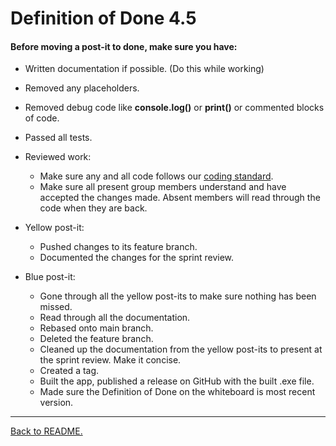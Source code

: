 # Definition of Done 4.5

#### Before moving a post-it to done, make sure you have:

-   Written documentation if possible. (Do this while working)
-   Removed any placeholders.
-   Removed debug code like **console.log()** or **print()** or commented blocks of code.

-   Passed all tests.

-   Reviewed work:

    -   Make sure any and all code follows our [coding standard](/docs/coding-standard.md).
    -   Make sure all present group members understand and have accepted the changes made. Absent members will read through the code when they are back.

-   Yellow post-it:

    -   Pushed changes to its feature branch.
    -   Documented the changes for the sprint review.

-   Blue post-it:

    -   Gone through all the yellow post-its to make sure nothing has been missed.
    -   Read through all the documentation.
    -   Rebased onto main branch.
    -   Deleted the feature branch.
    -   Cleaned up the documentation from the yellow post-its to present at the sprint review. Make it concise.
    -   Created a tag.
    -   Built the app, published a release on GitHub with the built .exe file.
    -   Made sure the Definition of Done on the whiteboard is most recent version.

---

[Back to README.](../README.md)
